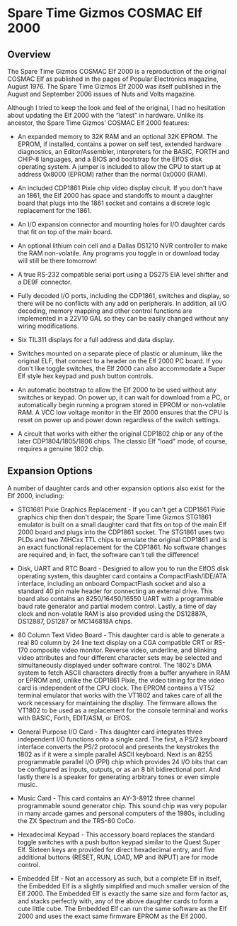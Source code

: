 # Spare Time Gizmos COSMAC Elf 2000

## Overview

The Spare Time Gizmos COSMAC Elf 2000 is a reproduction of the original COSMAC Elf as published in the pages of Popular Electronics magazine, August 1976.  The Spare Time Gizmos Elf 2000 was itself published in the August and September 2006 issues of Nuts and Volts magazine.

Although I tried to keep the look and feel of the original, I had no hesitation about updating the Elf 2000 with the “latest” in hardware. Unlike its ancestor, the Spare Time Gizmos’ COSMAC Elf 2000 features:

* An expanded memory to 32K RAM and an optional 32K EPROM. The EPROM, if installed, contains a power on self test, extended hardware diagnostics, an Editor/Assembler, interpreters for the BASIC, FORTH and CHIP-8 languages, and a BIOS and bootstrap for the ElfOS disk operating system. A jumper is included to allow the CPU to start up at address 0x8000 (EPROM) rather than the normal 0x0000 (RAM).

* An included CDP1861 Pixie chip video display circuit. If you don't have an 1861, the Elf 2000 has space and standoffs to mount a daughter board that plugs into the 1861 socket and contains a discrete logic replacement for the 1861.

* An I/O expansion connector and mounting holes for I/O daughter cards that fit on top of the main board.

* An optional lithium coin cell and a Dallas DS1210 NVR controller to make the RAM non-volatile. Any programs you toggle in or download today will still be there tomorrow!

* A true RS-232 compatible serial port using a DS275 EIA level shifter and a DE9F connector.

* Fully decoded I/O ports, including the CDP1861, switches and display, so there will be no conflicts with any add on peripherals. In addition, all I/O decoding, memory mapping and other control functions are implemented in a 22V10 GAL so they can be easily changed without any wiring modifications.

* Six TIL311 displays for a full address and data display.

* Switches mounted on a separate piece of plastic or aluminum, like the original ELF, that connect to a header on the Elf 2000 PC board. If you don't like toggle switches, the Elf 2000 can also accommodate a Super Elf style hex keypad and push button controls.

* An automatic bootstrap to allow the Elf 2000 to be used without any switches or keypad. On power up, it can wait for download from a PC, or automatically begin running a program stored in EPROM or non-volatile RAM. A VCC low voltage monitor in the Elf 2000 ensures that the CPU is reset on power up and power down regardless of the switch settings.

* A circuit that works with either the original CDP1802 chip or any of the later CDP1804/1805/1806 chips. The classic Elf "load" mode, of course, requires a genuine 1802 chip.

## Expansion Options

A number of daughter cards and other expansion options also exist for the Elf 2000, including:

* STG1681 Pixie Graphics Replacement - If you can't get a CDP1861 Pixie graphics chip then don't despair; the Spare Time Gizmos STG1861 emulator is built on a small daughter card that fits on top of the main Elf 2000 board and plugs into the CDP1861 socket.  The STG1861 uses two PLDs and two 74HCxx TTL chips to emulate the original CDP1861 and is an exact functional replacement for the CDP1861.  No software changes are required and, in fact, the software can't tell the difference!

* Disk, UART and RTC Board - Designed to allow you to run the ElfOS disk operating system, this daughter card contains a CompactFlash/IDE/ATA interface, including an onboard CompactFlash socket and also a standard 40 pin male header for connecting an external drive.  This board also contains an 8250/16450/16550 UART with a programmable baud rate generator and partial modem control.  Lastly, a time of day clock and non-volatile RAM is also provided using the DS12887A, DS12887, DS1287 or MC146818A chips.

* 80 Column Text Video Board - This daughter card is able to generate a real 80 column by 24 line text display on a CGA compatible CRT or RS-170 composite video monitor.  Reverse video, underline, and blinking video attributes and four different character sets may be selected and simultaneously displayed under software control. The 1802's DMA system to fetch ASCII characters directly from a buffer anywhere in RAM or EPROM and, unlike the CDP1861 Pixie, the video timing for the video card is independent of the CPU clock.  The EPROM contains a VT52 terminal emulator that works with the VT1802 and takes care of all the work necessary for maintaining the display. The firmware allows the VT1802 to be used as a replacement for the console terminal and works with BASIC, Forth, EDIT/ASM, or ElfOS.

* General Purpose I/O Card - This daughter card integrates three independent I/O functions onto a single card.  The first, a PS/2 keyboard interface converts the PS/2 protocol and presents the keystrokes the 1802 as if it were a simple parallel ASCII keyboard.  Next is an 8255 programmable parallel I/O (PPI) chip which provides 24 I/O bits that can be configured as inputs, outputs, or as an 8 bit bidirectional port.  And lastly there is a speaker for generating arbitrary tones or even simple music. 

* Music Card - This card contains an AY-3-8912 three channel programmable sound generator chip.  This sound chip was very popular in many arcade games and personal computers of the 1980s, including the ZX Spectrum and the TRS-80 CoCo. 

* Hexadecimal Keypad - This accessory board replaces the standard toggle switches with a push button keypad similar to the Quest Super Elf.  Sixteen keys are provided for direct hexadecimal entry, and five additional buttons (RESET, RUN, LOAD, MP and INPUT) are for mode control.

* Embedded Elf - Not an accessory as such, but a complete Elf in itself, the Embedded Elf is a slightly simplified and much smaller version of the Elf 2000. The Embedded Elf is exactly the same size and form factor as, and stacks perfectly with, any of the above daughter cards to form a cute little cube. The Embedded Elf can run the same software as the Elf 2000 and uses the exact same firmware EPROM as the Elf 2000.
